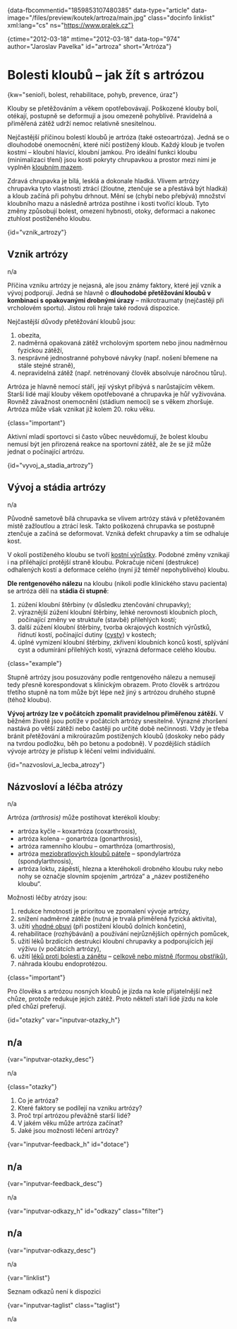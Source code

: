 
{data-fbcommentid="1859853107480385" data-type="article" data-image="/files/preview/koutek/artroza/main.jpg" class="docinfo linklist" xml:lang="cs" ns="https://www.pralek.cz"}

{ctime="2012-03-18" mtime="2012-03-18" data-top="974" author="Jaroslav Pavelka" id="artroza" short="Artróza"}

# Bolesti kloubů – jak žít s artrózou

{kw="senioři, bolest, rehabilitace, pohyb, prevence, úraz"}

Klouby se přetěžováním a věkem opotřebovávají. Poškozené klouby bolí, otékají, postupně se deformují a jsou omezeně pohyblivé. Pravidelná a přiměřená zátěž udrží nemoc relativně snesitelnou. 

Nejčastější příčinou bolestí kloubů je artróza (také osteoartróza). Jedná se o dlouhodobé onemocnění, které ničí postižený kloub. Každý kloub je tvořen kostmi – kloubní hlavicí, kloubní jamkou. Pro ideální funkci kloubu (minimalizaci tření) jsou kosti pokryty chrupavkou a prostor mezi nimi je vyplněn [kloubním mazem][1]. 

Zdravá chrupavka je bílá, lesklá a dokonale hladká. Vlivem artrózy chrupavka tyto vlastnosti ztrácí (žloutne, ztenčuje se a přestává být hladká) a kloub začíná při pohybu drhnout. Mění se (chybí nebo přebývá) množství kloubního mazu a následně artróza postihne i kosti tvořící kloub. Tyto změny způsobují bolest, omezení hybnosti, otoky, deformaci a nakonec ztuhlost postiženého kloubu. 

{id="vznik_artrozy"}

## Vznik artrózy 

n/a 

Příčina vzniku artrózy je nejasná, ale jsou známy faktory, které její vznik a vývoj podporují. Jedná se hlavně o **dlouhodobé přetěžování kloubů v kombinaci s opakovanými drobnými úrazy** – mikrotraumaty (nejčastěji při vrcholovém sportu). Jistou roli hraje také rodová dispozice. 

Nejčastější důvody přetěžování kloubů jsou: 

  1. obezita, 
  2. nadměrná opakovaná zátěž vrcholovým sportem nebo jinou nadměrnou fyzickou zátěží, 
  3. nesprávné jednostranné pohybové návyky (např. nošení břemene na stále stejné straně), 
  4. nepravidelná zátěž (např. netrénovaný člověk absolvuje náročnou tůru). 

Artróza je hlavně nemocí stáří, její výskyt přibývá s narůstajícím věkem. Starší lidé mají klouby věkem opotřebované a chrupavka je hůř vyživována. Rovněž závažnost onemocnění (stádium nemoci) se s věkem zhoršuje. Artróza může však vznikat již kolem 20. roku věku. 

{class="important"}

Aktivní mladí sportovci si často vůbec neuvědomují, že bolest kloubu nemusí být jen přirozená reakce na sportovní zátěž, ale že se již může jednat o počínající artrózu. 

{id="vyvoj\_a\_stadia_artrozy"}

## Vývoj a stádia artrózy 

n/a 

Původně sametově bílá chrupavka se vlivem artrózy stává v přetěžovaném místě zažloutlou a ztrácí lesk. Takto poškozená chrupavka se postupně ztenčuje a začíná se deformovat. Vzniká defekt chrupavky a tím se odhaluje kost. 

V okolí postiženého kloubu se tvoří [kostní výrůstky][2]. Podobné změny vznikají i na přiléhající protější straně kloubu. Pokračuje ničení (destrukce) odhalených kostí a deformace celého (nyní již téměř nepohyblivého) kloubu. 

**Dle rentgenového nálezu** na kloubu (nikoli podle klinického stavu pacienta) se artróza dělí na **stádia či stupně**: 

  1. zúžení kloubní štěrbiny (v důsledku ztenčování chrupavky); 
  2. výraznější zúžení kloubní štěrbiny, lehké nerovnosti kloubních ploch, počínající změny ve struktuře (stavbě) přilehlých kostí; 
  3. další zúžení kloubní štěrbiny, tvorba okrajových kostních výrůstků, řídnutí kostí, počínající dutiny ([cysty][3]) v kostech; 
  4. úplné vymizení kloubní štěrbiny, zkřivení kloubních konců kostí, splývání cyst a odumírání přilehlých kostí, výrazná deformace celého kloubu. 

{class="example"}

Stupně artrózy jsou posuzovány podle rentgenového nálezu a nemusejí tedy přesně korespondovat s klinickým obrazem. Proto člověk s artrózou třetího stupně na tom může být lépe než jiný s artrózou druhého stupně (téhož kloubu). 

**Vývoj artrózy lze v počátcích zpomalit pravidelnou přiměřenou zátěží.** V běžném životě jsou potíže v počátcích artrózy snesitelné. Výrazné zhoršení nastává po větší zátěži nebo častěji po určité době nečinnosti. Vždy je třeba bránit přetěžování a mikroúrazům postižených kloubů (doskoky nebo pády na tvrdou podložku, běh po betonu a podobně). V pozdějších stádiích vývoje artrózy je přístup k léčení velmi individuální. 

{id="nazvoslovi\_a\_lecba_atrozy"}

## Názvosloví a léčba atrózy 

n/a 

Artróza _(arthrosis)_ může postihovat kterékoli klouby: 

  * artróza kyčle – koxartróza (coxarthrosis), 
  * artróza kolena – gonartróza (gonarthrosis), 
  * artróza ramenního kloubu – omarthróza (omarthrosis), 
  * artróza [meziobratlových kloubů páteře][4] – spondylartróza (spondylarthrosis), 
  * artróza loktu, zápěstí, hlezna a kteréhokoli drobného kloubu ruky nebo nohy se označje slovním spojením „artróza“ a „název postiženého kloubu“. 

Možnosti léčby atrózy jsou: 

  1. redukce hmotnosti je prioritou ve zpomalení vývoje artrózy, 
  2. snížení nadměrné zátěže (nutná je trvalá přiměřená fyzická aktivita), 
  3. užití [vhodné obuvi][5] (při postižení kloubů dolních končetin), 
  4. rehabilitace (rozhýbávání) a používání nejrůznějších opěrných pomůcek, 
  5. užití léků brzdících destrukci kloubní chrupavky a podporujících její výživu (v počátcích artrózy), 
  6. užití [léků proti bolesti a zánětu][6] – [celkově nebo místně (formou obstřiků)][7], 
  7. náhrada kloubu endoprotézou. 

{class="important"}

Pro člověka s artrózou nosných kloubů je jízda na kole přijatelnější než chůze, protože redukuje jejich zátěž. Proto někteří staří lidé jízdu na kole před chůzí preferují. 

{id="otazky" var="inputvar-otazky_h"}

## n/a 

{var="inputvar-otazky_desc"}

n/a 

{class="otazky"}

  1. Co je artróza? 
  2. Které faktory se podílejí na vzniku artrózy? 
  3. Proč trpí artrózou převážně starší lidé? 
  4. V jakém věku může artróza začínat? 
  5. Jaké jsou možnosti léčení artrózy? 

{var="inputvar-feedback_h" id="dotace"}

## n/a 

{var="inputvar-feedback_desc"}

n/a 

{var="inputvar-odkazy_h" id="odkazy" class="filter"}

## n/a 

{var="inputvar-odkazy_desc"}

n/a 

{var="linklist"}

Seznam odkazů není k dispozici 

{var="inputvar-taglist" class="taglist"}

n/a

 [1]: onemocneni_slach
 [2]: patni_ostruha
 [3]: nezhoubne_nadory
 [4]: bolesti_v_zadech
 [5]: obuv
 [6]: analgetika
 [7]: leky

